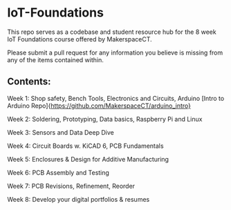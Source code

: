 # IoT-Foundations

This repo serves as a codebase and student resource hub for the 8 week IoT Foundations course offered by MakerspaceCT. 

Please submit a pull request for any information you believe is missing from any of the items contained within. 

## Contents:

Week 1: Shop safety, Bench Tools, Electronics and Circuits, Arduino
[Intro to Arduino Repo]{https://github.com/MakerspaceCT/arduino_intro}

Week 2: Soldering, Prototyping, Data basics, Raspberry Pi and Linux

Week 3: Sensors and Data Deep Dive

Week 4: Circuit Boards w. KiCAD 6, PCB Fundamentals

Week 5: Enclosures & Design for Additive Manufacturing

Week 6: PCB Assembly and Testing

Week 7: PCB Revisions, Refinement, Reorder

Week 8: Develop your digital portfolios & resumes

